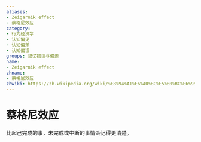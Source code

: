```yaml
---
aliases:
- Zeigarnik effect
- 蔡格尼效应
category:
- 行为经济学
- 认知偏见
- 认知偏差
- 认知偏误
groups: 记忆错误与偏差
name:
- Zeigarnik effect
zhname:
- 蔡格尼效应
zhwiki: https://zh.wikipedia.org/wiki/%E8%94%A1%E6%A0%BC%E5%B0%BC%E6%95%88%E6%87%89
---
```


# 蔡格尼效应

比起己完成的事，未完成或中断的事情会记得更清楚。
